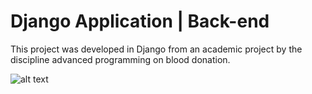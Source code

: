 # Django Application | Back-end
This project was developed in Django from an academic project by the discipline advanced programming on blood donation.

![alt text](https://prnt.sc/uy2xix)
